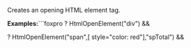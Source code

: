 ﻿Creates an opening HTML element tag.

**Examples:**```foxpro
? HtmlOpenElement("div")  && <div>
? HtmlOpenElement("span",[ style="color: red"],"spTotal")  && <span style="color:red" id="spTotal">
```